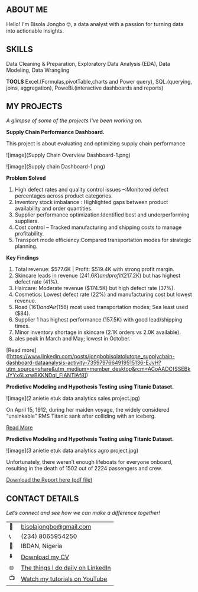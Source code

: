 <!--Section 1: Introduce your self-->
## ABOUT ME

Hello! I'm Bisola Jongbo 🤓, a data analyst with a passion for turning data into actionable insights. 

<!--Mention your top/relevant skills here - core and soft skills-->
## SKILLS
Data Cleaning & Preparation,
Exploratory Data Analysis (EDA),
Data Modeling,
Data Wrangling

**TOOLS**
Excel.(Formulas,pivotTable,charts and Power query),
SQL.(querying, joins, aggregation),
PoweBi.(interactive dashboards and reports)

<!--Section 2: List 3-4 key projects-->
## MY PROJECTS

*A glimpse of some of the projects I've been working on.*

**Supply Chain Performance Dashboard.**

This project is about evaluating and optimizing supply chain performance

![image](Supply Chain Overview Dashboard-1.png)


![image](Supply chain Dashboard-1.png)

**Problem Solved**
1. High defect rates and quality control issues –:Monitored defect percentages across product
categories.
2. Inventory stock imbalance : Highlighted gaps between product availability and order quantities.
3. Supplier performance optimization:Identified best and underperforming suppliers.
4. Cost control – Tracked manufacturing and shipping costs to manage profitability.
5. Transport mode efficiency:Compared transportation modes for strategic planning.
   
 **Key Findings**
 
1.  Total revenue: $577.6K | Profit: $519.4K with strong profit margin.
2. Skincare leads in revenue ($241.6K) and profit ($217.2K) but has highest defect rate (41%).
3. Haircare: Moderate revenue ($174.5K) but high defect rate (37%).
4. Cosmetics: Lowest defect rate (22%) and manufacturing cost but lowest revenue.
5. Road ($161) and Air ($156) most used transportation modes; Sea least used ($84).
6. Supplier 1 has highest performance (157.5K) with good lead/shipping times.
7.  Minor inventory shortage in skincare (2.1K orders vs 2.0K available).
8.  ales peak in March and May; lowest in October.

[Read more]
([https://www.linkedin.com/posts/jongbobisolatolutope_supplychain-dashboard-dataanalysis-activity-7359797664919515136-EJvH?utm_source=share&utm_medium=member_desktop&rcm=ACoAADCfSSEBkJYYx6LxrwBKKNDqI_FiANTlAf8])

**Predictive Modeling and Hypothesis Testing using Titanic Dataset.**

![image](2 anietie etuk data analytics sales project.jpg)

On April 15, 1912, during her maiden voyage, the widely considered “unsinkable” RMS Titanic sank after colliding with an iceberg. 

[Read More](https://www.linkedin.com/pulse/predictive-modeling-hypothesis-testing-using-titanic-dataset-anietie/)

**Predictive Modeling and Hypothesis Testing using Titanic Dataset.**

![image](3 anietie etuk data analytics agro project.jpg)

Unfortunately, there weren’t enough lifeboats for everyone onboard, resulting in the death of 1502 out of 2224 passengers and crew. 

<a href="17 How to Present Data to Executives by Anietie Etuk.pdf">Download the Report here (pdf file)</a>


## CONTACT DETAILS

*Let’s connect and see how we can make a difference together!*
<table>
  <tbody>
    <tr>
      <td>📧</td>
      <td><a href="mailto:bisolajongbo@gmail.com">bisolajongbo@gmail.com</a></td>
    </tr>
    <tr>
      <td>📞</td>
      <td>(234) 8065954250</td>
    </tr>
    <tr>
      <td>📍</td>
      <td>IBDAN, Nigeria</td>
    </tr>
    <tr>
      <td>⬇️</td>
      <td><a href="https://bisolajongbo.github.io/portfolio1/docs/Profile.pdf">Download my CV</a></td>
    </tr>
    <tr>
      <td>🌐</td>
      <td><a href="https://linkedin.com/in/bisola tolutope Jongbo">The things I do daily on LinkedIn</a></td>
    </tr>
    <tr>
      <td>📺</td>
      <td><a href="https://www.youtube.com/@BisolaFranktheAnalyst">Watch my tutorials on YouTube</a></td>
    </tr>
  </tbody>
</table>

   




